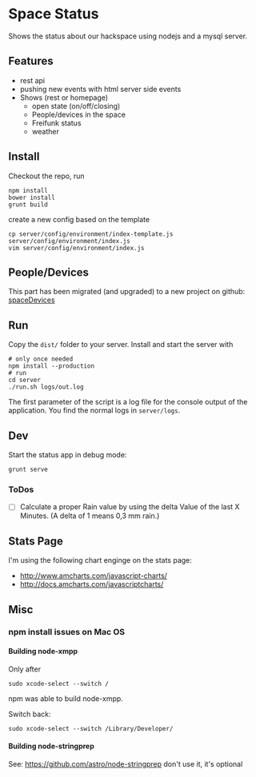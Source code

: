 # Space Status

Shows the status about our hackspace using nodejs and a mysql server.

## Features
* rest api
* pushing new events with html server side events
* Shows (rest or homepage)
    * open state (on/off/closing)
    * People/devices in the space
    * Freifunk status
    * weather


## Install
Checkout the repo, run
```
npm install
bower install
grunt build
```
create a new config based on the template
```
cp server/config/environment/index-template.js server/config/environment/index.js
vim server/config/environment/index.js
```

## People/Devices

This part has been migrated (and upgraded) to a new project on github: [spaceDevices](https://github.com/smilix/spaceDevices)

## Run
Copy the ```dist/``` folder to your server. Install and start the server with
```
# only once needed
npm install --production
# run
cd server
./run.sh logs/out.log
```
The first parameter of the script is a log file for the console output of the application. You find the normal logs in ```server/logs```.


## Dev
Start the status app in debug mode:
```
grunt serve
```

### ToDos
- [ ] Calculate a proper Rain value by using the delta Value of the last X Minutes. (A delta of 1 means 0,3 mm rain.)


## Stats Page
I'm using the following chart enginge on the stats page:

* http://www.amcharts.com/javascript-charts/
* http://docs.amcharts.com/javascriptcharts/

## Misc

### npm install issues on Mac OS

#### Building node-xmpp

Only after
```
sudo xcode-select --switch /
```
npm was able to build node-xmpp.

Switch back:
```
sudo xcode-select --switch /Library/Developer/
```

#### Building node-stringprep
See: https://github.com/astro/node-stringprep
don't use it, it's optional
